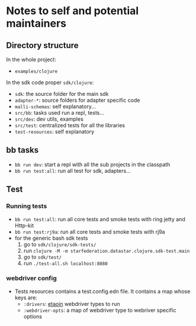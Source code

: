# Notes to self and potential maintainers

## Directory structure

In the whole project:

- `examples/clojure`

In the sdk code proper `sdk/clojure`:

- `sdk`: the source folder for the main sdk
- `adapter-*`: source folders for adapter specific code
- `malli-schemas`: self explanatory...
- `src/bb`: tasks used run a repl, tests...
- `src/dev`: dev utils, examples
- `src/test`: centralized tests for all the libraries
- `test-resources`: self explanatory

## bb tasks

- `bb run dev`: start a repl with all the sub projects in the classpath
- `bb run test:all`: run all test for sdk, adapters...

## Test

### Running tests

- `bb run test:all`: run all core tests and smoke tests with ring jetty and
  Http-kit
- `bb run test:rj9a`: run all core tests and smoke tests with rj9a
- for the generic bash sdk tests
  1. go to `sdk/clojure/sdk-tests/`
  2. run `clojure -M -m starfederation.datastar.clojure.sdk-test.main`
  3. go to `sdk/test/`
  4. run `./test-all.sh localhost:8080`

### webdriver config

- Tests resources contains a test.config.edn file. It contains a map whose keys are:
  - `:drivers`: [etaoin](https://github.com/clj-commons/etaoin) webdriver types to run
  - `:webdriver-opts`: a map of webdriver type to webriver specific options
